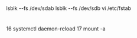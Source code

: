#
lsblk --fs /dev/sdab
lsblk --fs /dev/sdb
vi /etc/fstab

# 

   16  systemctl daemon-reload
   17  mount -a
